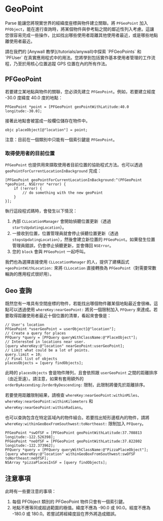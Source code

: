 # GeoPoint

Parse 能讓您將現實世界的經緯度座標與物件建立關聯。將 `PFGeoPoint` 加入 `PFObject`，能在進行查詢時，將某個物件與參考點之間的鄰近性列入考慮。這讓您很容易完成一些操作，比如找出哪些使用者距離其他使用者最近，或是哪些地點離使用者最近。

<div class='tip info'><div>
請在我們的 [Anywall 教學](/tutorials/anywall)中探索 `PFGeoPoints` 和 `PFUser` 在真實應用程式中的用法。您將學到包括實作基本使用者管理的工作流程，乃至於用核心位置追蹤 GPS 位置在內的所有作法。
</div></div>

## PFGeoPoint

若要建立某地點與物件的關聯，您必須先建立 `PFGeoPoint`。例如，若要建立經度 -30.0 度緯度 40.0 度的地點：

```objc
PFGeoPoint *point = [PFGeoPoint geoPointWithLatitude:40.0 longitude:-30.0];
```

接著此地點會被當成一般欄位儲存在物件中。

```objc placeObject[@"location"] = point;```

注意：目前在一個類別中只能有一個索引鍵是 `PFGeoPoint`。

### 取得使用者的目前位置

`PFGeoPoint` 也提供用來擷取使用者目前位置的協助程式方法。也可以透過 `geoPointForCurrentLocationInBackground` 完成：

```objc
[PFGeoPoint geoPointForCurrentLocationInBackground:^(PFGeoPoint *geoPoint, NSError *error) {
    if (!error) {
        // do something with the new geoPoint
    }
}];
```

執行這段程式碼時，會發生以下情況：

1.  內部 `CLLocationManager` 會開始偵聽位置更新（透過 `startsUpdatingLocation`）。
2.  一接收到位置，位置管理員就會停止偵聽位置更新（透過 `stopsUpdatingLocation`），然後會建立新位置的 `PFGeoPoint`。如果發生位置管理員錯誤，仍會停止偵聽更新，並會傳回 `NSError`。
3.  您的 `block` 會與 `PFGeoPoint` 一起呼叫。

我們也為選擇直接使用 `CLLocationManager` 的人，提供了建構函式 `+geoPointWithLocation:` 來將 `CLLocation` 直接轉換為 `PFGeoPoint`（對需要常數輪詢的應用程式很好用）。

## Geo 查詢

既然您有一堆具有空間座標的物件，若能找出哪個物件離某個地點最近會很棒。這點可以透過使用 `whereKey:nearGeoPoint:` 將另一個限制加入 `PFQuery` 來達成。若要取得距離使用者最近十個位置的清單，看起來會像是：

```objc
// User's location
PFGeoPoint *userGeoPoint = userObject[@"location"];
// Create a query for places
PFQuery *query = [PFQuery queryWithClassName:@"PlaceObject"];
// Interested in locations near user.
[query whereKey:@"location" nearGeoPoint:userGeoPoint];
// Limit what could be a lot of points.
query.limit = 10;
// Final list of objects
placesObjects = [query findObjects];
```

此時的 `placesObjects` 會是物件陣列，且會依照跟 `userGeoPoint` 之間的距離排序（由近至遠）。請注意，如果有套用額外的 `orderByAscending:`/`orderByDescending:` 限制，此限制將優先於距離排序。

若要使用距離限制結果，請檢查 `whereKey:nearGeoPoint:withinMiles`、`whereKey:nearGeoPoint:withinKilometers` 和 `whereKey:nearGeoPoint:withinRadians`。

也可以查詢包含在特定區域內的物件組合。若要找出矩形邊框內的物件，請將 `whereKey:withinGeoBoxFromSouthwest:toNortheast:` 限制加入 `PFQuery`。

```objc
PFGeoPoint *swOfSF = [PFGeoPoint geoPointWithLatitude:37.708813 longitude:-122.526398];
PFGeoPoint *neOfSF = [PFGeoPoint geoPointWithLatitude:37.822802 longitude:-122.373962];
PFQuery *query = [PFQuery queryWithClassName:@"PizzaPlaceObject"];
[query whereKey:@"location" withinGeoBoxFromSouthwest:swOfSF toNortheast:neOfSF];
NSArray *pizzaPlacesInSF = [query findObjects];
```

## 注意事項

此時有一些要注意的事項：

1.  每個 PFObject 類別的 PFGeoPoint 物件只會有一個索引鍵。
2.  地點不應等同或超過範圍的極值。緯度不應為 -90.0 或 90.0。經度不應為 -180.0 或 180.0。若嘗試將經緯度設在界外將造成錯誤。

